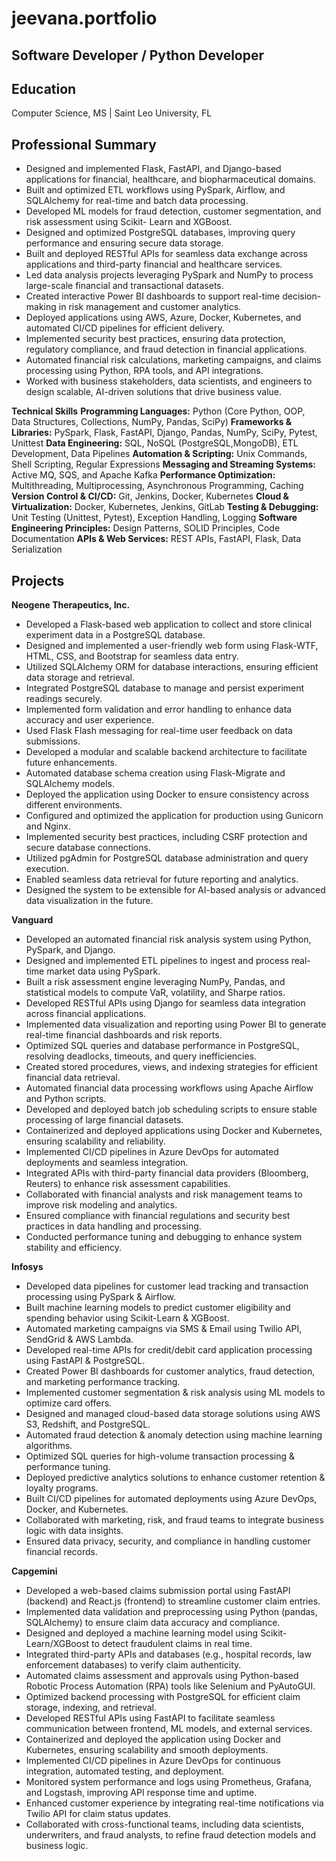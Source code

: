# jeevana.portfolio
## Software Developer / Python Developer

## Education
Computer Science, MS | Saint Leo University, FL

## Professional Summary
- Designed and implemented Flask, FastAPI, and Django-based applications for financial, healthcare, and biopharmaceutical domains.
- Built and optimized ETL workflows using PySpark, Airflow, and SQLAlchemy for real-time and batch data processing.
- Developed ML models for fraud detection, customer segmentation, and risk assessment using Scikit- Learn and XGBoost.
- Designed and optimized PostgreSQL databases, improving query performance and ensuring secure data storage.
- Built and deployed RESTful APIs for seamless data exchange across applications and third-party financial and healthcare services.
- Led data analysis projects leveraging PySpark and NumPy to process large-scale financial and transactional datasets.
- Created interactive Power BI dashboards to support real-time decision-making in risk management and customer analytics.
- Deployed applications using AWS, Azure, Docker, Kubernetes, and automated CI/CD pipelines for efficient delivery.
- Implemented security best practices, ensuring data protection, regulatory compliance, and fraud detection in financial applications.
- Automated financial risk calculations, marketing campaigns, and claims processing using Python, RPA tools, and API integrations.
- Worked with business stakeholders, data scientists, and engineers to design scalable, AI-driven solutions that drive business value.

**Technical Skills**
**Programming Languages:** Python (Core Python, OOP, Data Structures, Collections, NumPy, Pandas, SciPy)
**Frameworks & Libraries:**	PySpark, Flask, FastAPI, Django, Pandas, NumPy, SciPy, Pytest, Unittest
**Data Engineering:**	SQL, NoSQL (PostgreSQL,MongoDB), ETL Development, Data Pipelines
**Automation & Scripting:**	Unix Commands, Shell Scripting, Regular Expressions
**Messaging and Streaming Systems:** Active MQ, SQS, and Apache Kafka
**Performance Optimization:**	Multithreading, Multiprocessing, Asynchronous Programming, Caching
**Version Control & CI/CD:**	Git, Jenkins, Docker, Kubernetes
**Cloud & Virtualization:**	Docker, Kubernetes, Jenkins, GitLab
**Testing & Debugging:** Unit Testing (Unittest, Pytest), Exception Handling, Logging
**Software Engineering Principles:**	Design Patterns, SOLID Principles, Code Documentation
**APIs & Web Services:**	REST APIs, FastAPI, Flask, Data Serialization


## Projects

**Neogene Therapeutics, Inc.**

- Developed a Flask-based web application to collect and store clinical experiment data in a PostgreSQL database.
- Designed and implemented a user-friendly web form using Flask-WTF, HTML, CSS, and Bootstrap for seamless data entry.
- Utilized SQLAlchemy ORM for database interactions, ensuring efficient data storage and retrieval.
- Integrated PostgreSQL database to manage and persist experiment readings securely.
- Implemented form validation and error handling to enhance data accuracy and user experience.
- Used Flask Flash messaging for real-time user feedback on data submissions.
- Developed a modular and scalable backend architecture to facilitate future enhancements.
- Automated database schema creation using Flask-Migrate and SQLAlchemy models.
- Deployed the application using Docker to ensure consistency across different environments.
- Configured and optimized the application for production using Gunicorn and Nginx.
- Implemented security best practices, including CSRF protection and secure database connections.
- Utilized pgAdmin for PostgreSQL database administration and query execution.
- Enabled seamless data retrieval for future reporting and analytics.
- Designed the system to be extensible for AI-based analysis or advanced data visualization in the future.


**Vanguard**

- Developed an automated financial risk analysis system using Python, PySpark, and Django.
- Designed and implemented ETL pipelines to ingest and process real-time market data using PySpark.
- Built a risk assessment engine leveraging NumPy, Pandas, and statistical models to compute VaR, volatility, and Sharpe ratios.
- Developed RESTful APIs using Django for seamless data integration across financial applications.
- Implemented data visualization and reporting using Power BI to generate real-time financial dashboards and risk reports.
- Optimized SQL queries and database performance in PostgreSQL, resolving deadlocks, timeouts, and query inefficiencies.
- Created stored procedures, views, and indexing strategies for efficient financial data retrieval.
- Automated financial data processing workflows using Apache Airflow and Python scripts.
- Developed and deployed batch job scheduling scripts to ensure stable processing of large financial datasets.
- Containerized and deployed applications using Docker and Kubernetes, ensuring scalability and reliability.
- Implemented CI/CD pipelines in Azure DevOps for automated deployments and seamless integration.
- Integrated APIs with third-party financial data providers (Bloomberg, Reuters) to enhance risk assessment capabilities.
- Collaborated with financial analysts and risk management teams to improve risk modeling and analytics.
- Ensured compliance with financial regulations and security best practices in data handling and processing.
- Conducted performance tuning and debugging to enhance system stability and efficiency.


**Infosys**

- Developed data pipelines for customer lead tracking and transaction processing using PySpark & Airflow.
- Built machine learning models to predict customer eligibility and spending behavior using Scikit-Learn & XGBoost.
- Automated marketing campaigns via SMS & Email using Twilio API, SendGrid & AWS Lambda.
- Developed real-time APIs for credit/debit card application processing using FastAPI & PostgreSQL.
- Created Power BI dashboards for customer analytics, fraud detection, and marketing performance tracking.
- Implemented customer segmentation & risk analysis using ML models to optimize card offers.
- Designed and managed cloud-based data storage solutions using AWS S3, Redshift, and PostgreSQL.
- Automated fraud detection & anomaly detection using machine learning algorithms.
- Optimized SQL queries for high-volume transaction processing & performance tuning.
- Deployed predictive analytics solutions to enhance customer retention & loyalty programs.
- Built CI/CD pipelines for automated deployments using Azure DevOps, Docker, and Kubernetes.
- Collaborated with marketing, risk, and fraud teams to integrate business logic with data insights.
- Ensured data privacy, security, and compliance in handling customer financial records.
                                                                                                      

**Capgemini**

- Developed a web-based claims submission portal using FastAPI (backend) and React.js (frontend) to streamline customer claim entries.
- Implemented data validation and preprocessing using Python (pandas, SQLAlchemy) to ensure claim data accuracy and compliance.
- Designed and deployed a machine learning model using Scikit-Learn/XGBoost to detect fraudulent claims in real time.
- Integrated third-party APIs and databases (e.g., hospital records, law enforcement databases) to verify claim authenticity.
- Automated claims assessment and approvals using Python-based Robotic Process Automation (RPA) tools like Selenium and PyAutoGUI.
- Optimized backend processing with PostgreSQL for efficient claim storage, indexing, and retrieval.
- Developed RESTful APIs using FastAPI to facilitate seamless communication between frontend, ML models, and external services.
- Containerized and deployed the application using Docker and Kubernetes, ensuring scalability and smooth deployments.
- Implemented CI/CD pipelines in Azure DevOps for continuous integration, automated testing, and deployment.
- Monitored system performance and logs using Prometheus, Grafana, and Logstash, improving API response time and uptime.
- Enhanced customer experience by integrating real-time notifications via Twilio API for claim status updates.
- Collaborated with cross-functional teams, including data scientists, underwriters, and fraud analysts, to refine fraud detection models and business logic.
